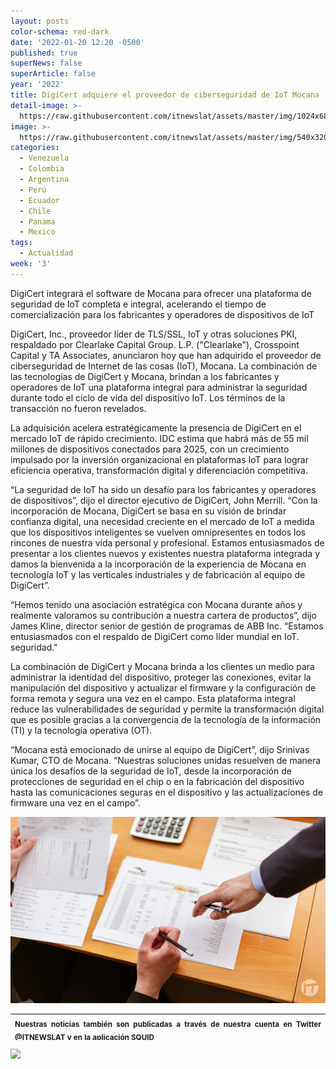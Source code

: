 ```yaml
---
layout: posts
color-schema: red-dark
date: '2022-01-20 12:20 -0500'
published: true
superNews: false
superArticle: false
year: '2022'
title: DigiCert adquiere el proveedor de ciberseguridad de IoT Mocana
detail-image: >-
  https://raw.githubusercontent.com/itnewslat/assets/master/img/1024x680/contabilidad-g.jpg
image: >-
  https://raw.githubusercontent.com/itnewslat/assets/master/img/540x320/contabilidad-p.jpg
categories:
  - Venezuela
  - Colombia
  - Argentina
  - Perú
  - Ecuador
  - Chile
  - Panama
  - Mexico
tags:
  - Actualidad
week: '3'
---
```

DigiCert integrará el software de Mocana para ofrecer una plataforma de seguridad de IoT completa e integral, acelerando el tiempo de comercialización para los fabricantes y operadores de dispositivos de IoT
 
DigiCert, Inc., proveedor líder de TLS/SSL, IoT y otras soluciones PKI, respaldado por Clearlake Capital Group. L.P. ("Clearlake"), Crosspoint Capital y TA Associates, anunciaron hoy que han adquirido el proveedor de ciberseguridad de Internet de las cosas (IoT), Mocana. La combinación de las tecnologías de DigiCert y Mocana, brindan a los fabricantes y operadores de IoT una plataforma integral para administrar la seguridad durante todo el ciclo de vida del dispositivo IoT. Los términos de la transacción no fueron revelados.
 
La adquisición acelera estratégicamente la presencia de DigiCert en el mercado IoT de rápido crecimiento. IDC estima que habrá más de 55 mil millones de dispositivos conectados para 2025, con un crecimiento impulsado por la inversión organizacional en plataformas IoT para lograr eficiencia operativa, transformación digital y diferenciación competitiva.
 
“La seguridad de IoT ha sido un desafío para los fabricantes y operadores de dispositivos”, dijo el director ejecutivo de DigiCert, John Merrill. “Con la incorporación de Mocana, DigiCert se basa en su visión de brindar confianza digital, una necesidad creciente en el mercado de IoT a medida que los dispositivos inteligentes se vuelven omnipresentes en todos los rincones de nuestra vida personal y profesional. Estamos entusiasmados de presentar a los clientes nuevos y existentes nuestra plataforma integrada y damos la bienvenida a la incorporación de la experiencia de Mocana en tecnología IoT y las verticales industriales y de fabricación al equipo de DigiCert”.
 
“Hemos tenido una asociación estratégica con Mocana durante años y realmente valoramos su contribución a nuestra cartera de productos”, dijo James Kline, director senior de gestión de programas de ABB Inc. “Estamos entusiasmados con el respaldo de DigiCert como líder mundial en IoT. seguridad."
 
La combinación de DigiCert y Mocana brinda a los clientes un medio para administrar la identidad del dispositivo, proteger las conexiones, evitar la manipulación del dispositivo y actualizar el firmware y la configuración de forma remota y segura una vez en el campo. Esta plataforma integral reduce las vulnerabilidades de seguridad y permite la transformación digital que es posible gracias a la convergencia de la tecnología de la información (TI) y la tecnología operativa (OT).
 
“Mocana está emocionado de unirse al equipo de DigiCert”, dijo Srinivas Kumar, CTO de Mocana. “Nuestras soluciones unidas resuelven de manera única los desafíos de la seguridad de IoT, desde la incorporación de protecciones de seguridad en el chip o en la fabricación del dispositivo hasta las comunicaciones seguras en el dispositivo y las actualizaciones de firmware una vez en el campo”.

![](https://raw.githubusercontent.com/itnewslat/assets/master/img/540x320/contabilidad-p.jpg)

<table style="height: 42px;" width="569">
<tbody>
<tr>
<td style="text-align: justify;"><sub><strong>Nuestras noticias también son publicadas a través de nuestra cuenta en Twitter <a href="https://twitter.com/itnewslat?lang=es">@ITNEWSLAT</a> y en la aplicación <a href="https://squidapp.co/en/">SQUID</a></strong></sub></td>
</tr>
</tbody>
</table>

<img src="https://tracker.metricool.com/c3po.jpg?hash=56f88a41e39ab42c063cc51676587a04"/>